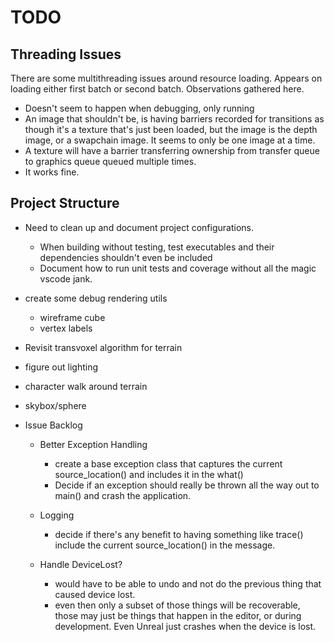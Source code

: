 # TODO

## Threading Issues

There are some multithreading issues around resource loading.
Appears on loading either first batch or second batch.
Observations gathered here.

- Doesn't seem to happen when debugging, only running
- An image that shouldn't be, is having barriers recorded for transitions as though it's a texture that's just been loaded, but the image is the depth image, or a swapchain image. It seems to only be one image at a time.
- A texture will have a barrier transferring ownership from transfer queue to graphics queue queued multiple times.
- It works fine.

## Project Structure

- Need to clean up and document project configurations.
  - When building without testing, test executables and their dependencies shouldn't even be included
  - Document how to run unit tests and coverage without all the magic vscode jank.

- create some debug rendering utils
  - wireframe cube
  - vertex labels

- Revisit transvoxel algorithm for terrain

- figure out lighting

- character walk around terrain

- skybox/sphere

- Issue Backlog
  - Better Exception Handling
    - create a base exception class that captures the current source_location() and includes it in the what()
    - Decide if an exception should really be thrown all the way out to main() and crash the application.
  - Logging
    - decide if there's any benefit to having something like trace() include the current source_location() in the message.

  - Handle DeviceLost?
    - would have to be able to undo and not do the previous thing that caused device lost.
    - even then only a subset of those things will be recoverable, those may just be things that happen in the editor, or during development. Even Unreal just crashes when the device is lost.
